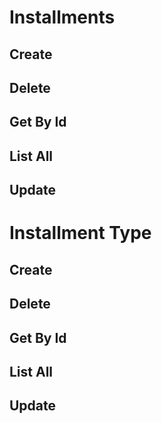 # Installments

## Create

## Delete

## Get By Id

## List All

## Update

# Installment Type

## Create

## Delete

## Get By Id

## List All

## Update